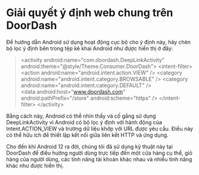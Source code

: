 # Giải quyết ý định web chung trên DoorDash

Để hướng dẫn Android sử dụng hoạt động cục bộ cho ý định này, hãy chèn bộ lọc ý định bên trong tệp kê khai Android như được hiển thị ở đây: 

> &lt;activity
    android:name="com.doordash.DeepLinkActivity"
    android:theme="@style/Theme.Consumer.DoorDash"&gt;
        &lt;intent-filter&gt;
            &lt;action android:name="android.intent.action.VIEW" /&gt;
            &lt;category android:name="android.intent.category.BROWSABLE" /&gt;
            &lt;category android:name="android.intent.category.DEFAULT" /&gt;    
            &lt;data
                android:host="www.doordash.com"
                android:pathPrefix="/store"
                android:scheme="https" /&gt;
        &lt;/intent-filter&gt;
&lt;/activity&gt; 

Bằng cách này, Android có thể nhìn thấy và cố gắng sử dụng DeepLinkActivity vì Android có bộ lọc ý định với hành động của Intent.ACTION_VIEW và trường dữ liệu khớp với URL được yêu cầu. Điều này có thể hữu ích để thiết lập kết nối giữa liên kết HTTP và ứng dụng.

Cho đến khi Android 12 ra đời, chúng tôi đã sử dụng kỹ thuật này tại DoorDash để điều hướng người dùng trực tiếp đến một cửa hàng cụ thể, giỏ hàng của người dùng, các tính năng tài khoản khác nhau và nhiều tính năng khác như được hiển thị.
